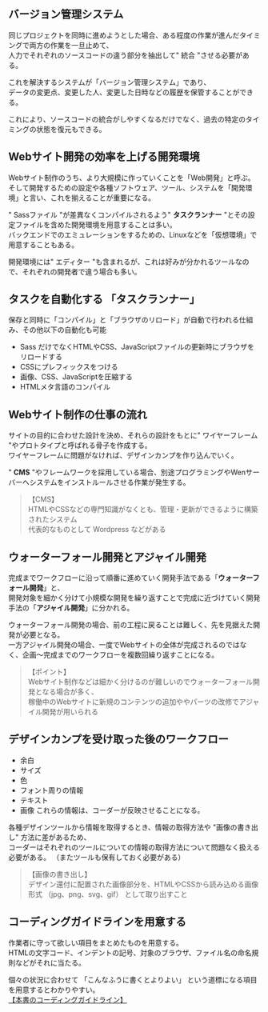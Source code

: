 

## バージョン管理システム 
同じプロジェクトを同時に進めようとした場合、ある程度の作業が進んだタイミングで両方の作業を一旦止めて、  
人力でそれぞれのソースコードの違う部分を抽出して" 統合 "させる必要がある。  

これを解決するシステムが「バージョン管理システム」であり、  
データの変更点、変更した人、変更した日時などの履歴を保管することができる。  

これにより、ソースコードの統合がしやすくなるだけでなく、過去の特定のタイミングの状態を復元もできる。  

## Webサイト開発の効率を上げる開発環境
Webサイト制作のうち、より大規模に作っていくことを「Web開発」と呼ぶ。  
そして開発するための設定や各種ソフトウェア、ツール、システムを「開発環境」と言い、これを揃えることが重要になる。  

" Sassファイル "が差異なくコンパイルされるよう" **タスクランナー** "とその設定ファイルを含めた開発環境を用意することは多い。  
バックエンドでのエミュレーションをするための、Linuxなどを「仮想環境」で用意することもある。  

開発環境には" エディター "も含まれるが、これは好みが分かれるツールなので、それぞれの開発者で違う場合も多い。


## タスクを自動化する 「タスクランナー」 
保存と同時に「コンパイル」と「ブラウザのリロード」が自動で行われる仕組み、その他以下の自動化も可能 
* Sass だけでなくHTMLやCSS、JavaScriptファイルの更新時にブラウザをリロードする
* CSSにプレフィックスをつける
* 画像、CSS、JavaScriptを圧縮する
* HTMLメタ言語のコンパイル


## Webサイト制作の仕事の流れ
サイトの目的に合わせた設計を決め、それらの設計をもとに" ワイヤーフレーム "やプロトタイプと呼ばれる骨子を作成する。  
ワイヤーフレームに問題がなければ、デザインカンプを作り込んでいく。  

" **CMS** "やフレームワークを採用している場合、別途プログラミングやWenサーバーへシステムをインストルールさせる作業が発生する。  
>  【CMS】  
> HTMLやCSSなどの専門知識がなくとも、管理・更新ができるように構築されたシステム  
> 代表的なものとして Wordpress などがある  


## ウォーターフォール開発とアジャイル開発 
完成までワークフローに沿って順番に進めていく開発手法である「**ウォーターフォール開発**」と、  
開発対象を細かく分けて小規模な開発を繰り返すことで完成に近づけていく開発手法の「**アジャイル開発**」に分かれる。  

ウォーターフォール開発の場合、前の工程に戻ることは難しく、先を見据えた開発が必要となる。  
一方アジャイル開発の場合、一度でWebサイトの全体が完成されるのではなく、企画〜完成までのワークフローを複数回繰り返すことになる。  

>  【ポイント】  
> Webサイト制作などは細かく分けるのが難しいのでウォーターフォール開発となる場合が多く、  
> 稼働中のWebサイトに新規のコンテンツの追加ややパーツの改修でアジャイル開発が用いられる  


## デザインカンプを受け取った後のワークフロー 
* 余白
* サイズ
* 色
* フォント周りの情報
* テキスト
* 画像
これらの情報は、コーダーが反映させることになる。  

各種デザインツールから情報を取得するとき、情報の取得方法や "画像の書き出し" 方法に差があるため、  
コーダーはそれぞれのツールについての情報の取得方法について問題なく扱える必要がある。  （またツールも保有しておく必要がある）  
>  【画像の書き出し】  
> デザイン還付に配置された画像部分を、HTMLやCSSから読み込める画像形式 （jpg、png、svg、gif） として取り出すこと  


## コーディングガイドラインを用意する 
作業者に守って欲しい項目をまとめたものを用意する。  
HTMLの文字コード、インデントの記号、対象のブラウザ、ファイル名の命名規則などがそれに当たる。  

個々の状況に合わせて 「こんなふうに書くとよりよい」 という道標になる項目を用意するとわかりやすい。  
[【本書のコーディングガイドライン】](https://github.com/nori44/coding-guidelines)



